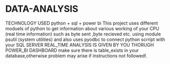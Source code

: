 # DATA-ANALYSIS
TECHNOLOGY USED python + sql + power bi
This project uses different moduels of python to get information about various working 
of your CPU (real time information) such as byte sent ,byte recieved etc. using module
psutil (system utilities) and also uses pyodbc to connect python scrript with your SQL
SERVER
REAL_TIME ANALYSIS IS GIVEN BY YOU THORUGH POWER_BI DASHBOARD
make sure there is table_exists in your database,otherwise problem may arise if instructions
not followed!.
